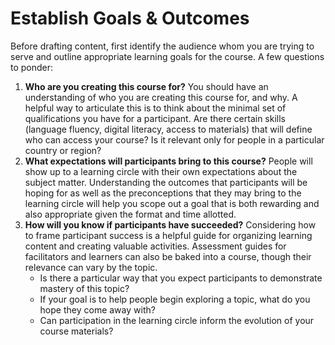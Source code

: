 # Establish Goals & Outcomes

Before drafting content, first identify the audience whom you are trying to serve and outline appropriate learning goals for the course. A few questions to ponder:

1. **Who are you creating this course for?** You should have an understanding of who you are creating this course for, and why. A helpful way to articulate this is to think about the minimal set of qualifications you have for a participant. Are there certain skills \(language fluency, digital literacy, access to materials\) that will define who can access your course? Is it relevant only for people in a particular country or region?
2. **What expectations will participants bring to this course?** People will show up to a learning circle with their own expectations about the subject matter. Understanding the outcomes that participants will be hoping for as well as the preconceptions that they may bring to the learning circle will help you scope out a goal that is both rewarding and also appropriate given the format and time allotted.
3. **How will you know if participants have succeeded?** Considering how to frame participant success is a helpful guide for organizing learning content and creating valuable activities. Assessment guides for facilitators and learners can also be baked into a course, though their relevance can vary by the topic.
   * Is there a particular way that you expect participants to demonstrate mastery of this topic?
   * If your goal is to help people begin exploring a topic, what do you hope they come away with?
   * Can participation in the learning circle inform the evolution of your course materials?

